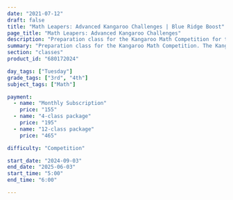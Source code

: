 ```yaml
---
date: "2021-07-12"
draft: false
title: "Math Leapers: Advanced Kangaroo Challenges | Blue Ridge Boost"
page_title: "Math Leapers: Advanced Kangaroo Challenges"
description: "Preparation class for the Kangaroo Math Competition for third and fourth graders."
summary: "Preparation class for the Kangaroo Math Competition. The Kangaroo Mathematics Competition, set for Thursday, March 20, 2025."
section: "classes"
product_id: "680172024"

day_tags: ["Tuesday"]
grade_tags: ["3rd", "4th"]
subject_tags: ["Math"]

payment:
  - name: "Monthly Subscription"
    price: "155"
  - name: "4-class package"
    price: "195"
  - name: "12-class package"
    price: "465"

difficulty: "Competition"

start_date: "2024-09-03"
end_date: "2025-06-03"
start_time: "5:00"
end_time: "6:00"

---
```

